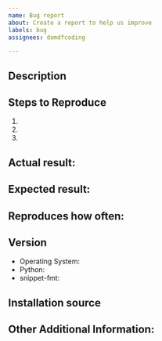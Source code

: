 ```yaml
---
name: Bug report
about: Create a report to help us improve
labels: bug
assignees: domdfcoding

---
```


<!-- Have you searched for similar issues? Before submitting this issue, please check the open issues and add a note before logging a new issue.

PLEASE USE THE TEMPLATE BELOW TO PROVIDE INFORMATION ABOUT THE ISSUE.
THE ISSUE WILL BE CLOSED IF INSUFFICIENT INFORMATION IS PROVIDED.
-->

## Description
<!--Provide a brief description of the issue-->


## Steps to Reproduce
<!--Please add a series of steps to reproduce the issue.

If possible, please include a small, self-contained reproduction.
-->

   1.
   2.
   3.

## Actual result:
<!--Please add screenshots if needed and include the Python traceback if present-->


## Expected result:


## Reproduces how often:
<!--[Easily reproduced/Intermittent issue/No steps to reproduce]-->


## Version

  * Operating System:
  * Python:
  * snippet-fmt:

## Installation source
<!-- e.g. GitHub repository, GitHub Releases, PyPI/pip, Anaconda/conda -->


## Other Additional Information:
<!--Any additional information, related issues, extra QA steps, configuration or data that might be necessary to reproduce the issue-->
